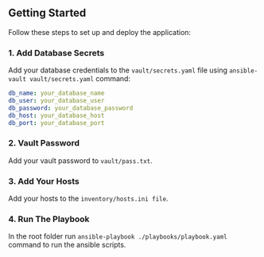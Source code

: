 
## Getting Started

Follow these steps to set up and deploy the application:

### 1. Add Database Secrets

Add your database credentials to the `vault/secrets.yaml` file using `ansible-vault vault/secrets.yaml` command:

```yaml
db_name: your_database_name
db_user: your_database_user
db_password: your_database_password
db_host: your_database_host
db_port: your_database_port
```

### 2. Vault Password

Add your vault password to `vault/pass.txt`.

### 3. Add Your Hosts

Add your hosts to the `inventory/hosts.ini file`.

### 4. Run The Playbook

In the root folder run `ansible-playbook ./playbooks/playbook.yaml` command to run the ansible scripts.
